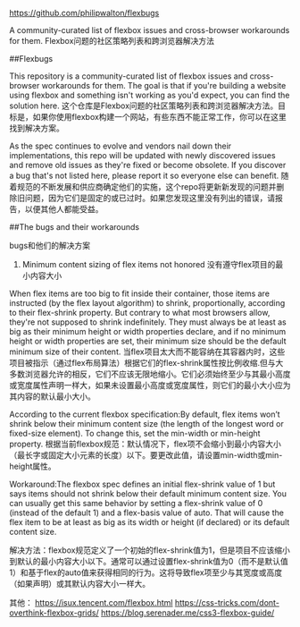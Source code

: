 https://github.com/philipwalton/flexbugs

A community-curated list of flexbox issues and cross-browser workarounds for them.
Flexbox问题的社区策略列表和跨浏览器解决方法

##Flexbugs

This repository is a community-curated list of flexbox issues and cross-browser workarounds for them. The goal is that if you're building a website using flexbox and something isn't working as you'd expect, you can find the solution here.
这个仓库是Flexbox问题的社区策略列表和跨浏览器解决方法。目标是，如果你使用flexbox构建一个网站，有些东西不能正常工作，你可以在这里找到解决方案。

As the spec continues to evolve and vendors nail down their implementations, this repo will be updated with newly discovered issues and remove old issues as they're fixed or become obsolete. If you discover a bug that's not listed here, please report it so everyone else can benefit.
随着规范的不断发展和供应商确定他们的实施，这个repo将更新新发现的问题并删除旧问题，因为它们是固定的或已过时。如果您发现这里没有列出的错误，请报告，以便其他人都能受益。

##The bugs and their workarounds

bugs和他们的解决方案

1. Minimum content sizing of flex items not honored
没有遵守flex项目的最小内容大小

When flex items are too big to fit inside their container, those items are instructed (by the flex layout algorithm) to shrink, proportionally, according to their flex-shrink property. But contrary to what most browsers allow, they're not supposed to shrink indefinitely. They must always be at least as big as their minimum height or width properties declare, and if no minimum height or width properties are set, their minimum size should be the default minimum size of their content.
当flex项目太大而不能容纳在其容器内时，这些项目被指示（通过flex布局算法）根据它们的flex-shrink属性按比例收缩.但与大多数浏览器允许的相反，它们不应该无限地缩小。它们必须始终至少与其最小高度或宽度属性声明一样大，如果未设置最小高度或宽度属性，则它们的最小大小应为其内容的默认最小大小。

According to the current flexbox specification:By default, flex items won’t shrink below their minimum content size (the length of the longest word or fixed-size element). To change this, set the min-width or min-height property.
根据当前flexbox规范：默认情况下，flex项不会缩小到最小内容大小（最长字或固定大小元素的长度）以下。要更改此值，请设置min-width或min-height属性。

Workaround:The flexbox spec defines an initial flex-shrink value of 1 but says items should not shrink below their default minimum content size. You can usually get this same behavior by setting a flex-shrink value of 0 (instead of the default 1) and a flex-basis value of auto. That will cause the flex item to be at least as big as its width or height (if declared) or its default content size.

解决方法：flexbox规范定义了一个初始的flex-shrink值为1，但是项目不应该缩小到默认的最小内容大小以下。通常可以通过设置flex-shrink值为0（而不是默认值1）和基于flex的auto值来获得相同的行为。这将导致flex项至少与其宽度或高度（如果声明）或其默认内容大小一样大。


其他：
https://isux.tencent.com/flexbox.html
https://css-tricks.com/dont-overthink-flexbox-grids/
https://blog.serenader.me/css3-flexbox-guide/













